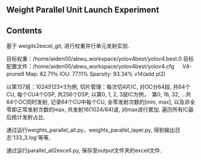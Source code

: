 ## Weight Parallel Unit Launch Experiment 

## Contents 
基于 weigits2excel_git, 进行权重并行单元发射实验. 

目标权重：/home/aiden00/abwu_workspace/yolov4best/yolov4.best.0 
目标配置文件：/home/aiden00/abwu_workspace/yolov4best/yolov4.cfg 　
V4-prune9  Map: 82.71％  IOU: 77.11%  Sparsity: 93.34%  v14(add pl2) 

以第157层：1024*512*3*3为例, 
切片管理：每次切4片IC, 对OC分64段, 共64个CU, 每个CU4个DSP, 共256个DSP, 
以第0, 1, 2, 3层IC为例，　第0, 16, 32, ...共64个OC同时发射, 
记录64个CU中每个CU, 全零发射次数的[min, max], 
以及非全零即正常发射次数的max, 共发射16(1024/64)波, 对max进行累加. 
遍历所有IC最后统计发射占比. 

通过运行weights_parallel_all.py，weights_parallel_layer.py, 
得到输出日志'133_3.log'等等, 

通过运行parallel_all2excell.py, 
保存至output文件夹的excell文件. 
